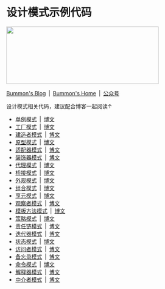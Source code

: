 # 设计模式示例代码

<img src="https://cdn.jsdelivr.net/gh/Bummon/Design-Pattern/assets/promotion-qrcode-green.png" width="400" height="150" />

[Bummon's Blog](https://blog.bummon.com/)&ensp;|&ensp;[Bummon's Home](https://www.bummon.com/)&ensp;|&ensp;[公众号](https://www.bummon.com/wechat/) 

设计模式相关代码，建议配合博客一起阅读↑

- [单例模式](/src/main/java/com/bummon/singleton)&ensp;|&ensp;[博文](http://blog.bummon.com/blog/4049607742.html)
- [工厂模式](/src/main/java/com/bummon/factory)&ensp;|&ensp;[博文](http://blog.bummon.com/blog/1417187187.html)
- [建造者模式](/src/main/java/com/bummon/builder)&ensp;|&ensp;[博文](http://blog.bummon.com/blog/4269894716.html)
- [原型模式](/src/main/java/com/bummon/prototype)&ensp;|&ensp;[博文](http://blog.bummon.com/blog/2444074211.html)
- [适配器模式](/src/main/java/com/bummon/adapter)&ensp;|&ensp;[博文](http://blog.bummon.com/blog/4123342314.html)
- [装饰器模式](/src/main/java/com/bummon/decorator)&ensp;|&ensp;[博文](http://blog.bummon.com/blog/2614702854.html)
- [代理模式](/src/main/java/com/bummon/proxy)&ensp;|&ensp;[博文](http://blog.bummon.com/blog/2068909584.html)
- [桥接模式](/src/main/java/com/bummon/bridge)&ensp;|&ensp;[博文](http://blog.bummon.com/blog/1446144220.html)
- [外观模式](/src/main/java/com/bummon/facade)&ensp;|&ensp;[博文](http://blog.bummon.com/blog/1968982699.html)
- [组合模式](/src/main/java/com/bummon/composite)&ensp;|&ensp;[博文](http://blog.bummon.com/blog/3750205330.html)
- [享元模式](/src/main/java/com/bummon/flyweight)&ensp;|&ensp;[博文](http://blog.bummon.com/blog/3785206090.html)
- [观察者模式](/src/main/java/com/bummon/observer)&ensp;|&ensp;[博文](http://blog.bummon.com/blog/2586075670.html)
- [模板方法模式](/src/main/java/com/bummon/template)&ensp;|&ensp;[博文](http://blog.bummon.com/blog/3972415819.html)
- [策略模式](/src/main/java/com/bummon/strategy)&ensp;|&ensp;[博文](http://blog.bummon.com/blog/1927526001.html)
- [责任链模式](/src/main/java/com/bummon/responsibility)&ensp;|&ensp;[博文](http://blog.bummon.com/blog/1644716670.html)
- [迭代器模式](/src/main/java/com/bummon/iterator)&ensp;|&ensp;[博文](http://blog.bummon.com/blog/2421543447.html)
- [状态模式](/src/main/java/com/bummon/state)&ensp;|&ensp;[博文](http://blog.bummon.com/blog/2328566134.html)
- [访问者模式](/src/main/java/com/bummon/visitor)&ensp;|&ensp;[博文](http://blog.bummon.com/blog/1689591513.html)
- [备忘录模式](/src/main/java/com/bummon/memento)&ensp;|&ensp;[博文](http://blog.bummon.com/blog/3273090133.html)
- [命令模式](/src/main/java/com/bummon/command)&ensp;|&ensp;[博文](http://blog.bummon.com/blog/2014531079.html)
- [解释器模式](/src/main/java/com/bummon/interpreter)&ensp;|&ensp;[博文](http://blog.bummon.com/blog/818875602.html)
- [中介者模式](/src/main/java/com/bummon/mediator)&ensp;|&ensp;[博文](http://blog.bummon.com/blog/3493201692.html)

